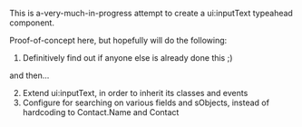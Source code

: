 
This is a-very-much-in-progress attempt to create a ui:inputText typeahead component.

Proof-of-concept here, but hopefully will do the following:

1. Definitively find out if anyone else is already done this ;)

and then...

2. Extend ui:inputText, in order to inherit its classes and events
3. Configure for searching on various fields and sObjects, instead of hardcoding to Contact.Name and Contact
